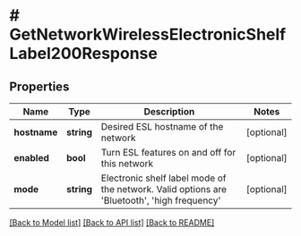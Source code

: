# # GetNetworkWirelessElectronicShelfLabel200Response

## Properties

Name | Type | Description | Notes
------------ | ------------- | ------------- | -------------
**hostname** | **string** | Desired ESL hostname of the network | [optional]
**enabled** | **bool** | Turn ESL features on and off for this network | [optional]
**mode** | **string** | Electronic shelf label mode of the network. Valid options are &#39;Bluetooth&#39;, &#39;high frequency&#39; | [optional]

[[Back to Model list]](../../README.md#models) [[Back to API list]](../../README.md#endpoints) [[Back to README]](../../README.md)
